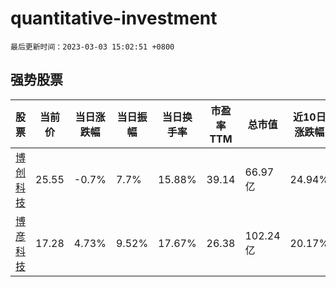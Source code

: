 # quantitative-investment

`最后更新时间：2023-03-03 15:02:51 +0800`

## 强势股票

|股票|当前价|当日涨跌幅|当日振幅|当日换手率|市盈率TTM|总市值|近10日涨跌幅|
|----|----|----|----|----|----|----|----|
|[博创科技](https://xueqiu.com/S/SZ300548)|25.55|-0.7%|7.7%|15.88%|39.14|66.97亿|24.94%|
|[博彦科技](https://xueqiu.com/S/SZ002649)|17.28|4.73%|9.52%|17.67%|26.38|102.24亿|20.17%|
